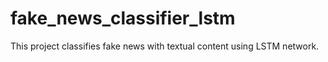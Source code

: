 # fake_news_classifier_lstm
 This project classifies fake news with textual content using LSTM network. 
